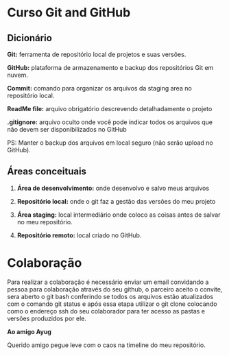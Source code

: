 # Curso Git and GitHub

## Dicionário

**Git:** ferramenta de repositório local de projetos e suas versões.

**GitHub:** plataforma de armazenamento e backup dos repositórios Git em nuvem.

**Commit:** comando para organizar os arquivos da staging area no repositório local.

**ReadMe file:** arquivo obrigatório descrevendo detalhadamente o projeto

**.gitignore:** arquivo oculto onde você pode indicar todos os arquivos que não devem ser disponibilizados no GitHub

PS: Manter o backup dos arquivos em local seguro (não serão upload no GitHub).

## Áreas conceituais

1. **Área de desenvolvimento:** onde desenvolvo e salvo meus arquivos 

2. **Repositório local:** onde o git faz a gestão das versões do meu projeto

3. **Área staging:** local intermediário onde coloco as coisas antes de salvar no meu repositório. 

4. **Repositório remoto:** local criado no GitHub.

# Colaboração

Para realizar a colaboração é necessário enviar um  email convidando a pessoa para colaboração através do seu github, o parceiro aceito o convite, sera aberto o git bash conferindo se todos os arquivos estão atualizados com o comando git status e após essa etapa utilizar o git clone colocando como o endereço ssh do seu colaborador para ter acesso as pastas e versões produzidos por ele.



**Ao amigo Ayug**

Querido amigo pegue leve com o caos na timeline do meu repositório.
